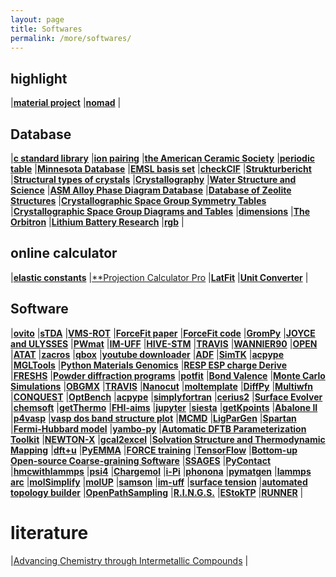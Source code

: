 ```yaml
---
layout: page
title: Softwares
permalink: /more/softwares/
---
```


## highlight
|[**material project**](https://www.materialsproject.org/)
|[**nomad**](https://nomad-coe.eu/)
|

## Database
|[**c standard library**](http://www.tutorialspoint.com/c_standard_library/)
|[**ion pairing**](http://pubs.acs.org/page/vi/ion_pairing.html)
|[**the American Ceramic Society**](http://ceramics.org/)
|[**periodic table**](https://ptable.com/)
|[**Minnesota Database**](https://comp.chem.umn.edu/db/)
|[**EMSL basis set**](https://bse.pnl.gov/bse/portal)
|[**checkCIF**](http://checkcif.iucr.org/index.html)
|[**Strukturbericht**](https://commons.wikimedia.org/wiki/Strukturbericht)
|[**Structural types of crystals**](http://zhugayevych.me/CryStr/Str/index.htm)
|[**Crystallography**](http://www.webmineral.com/crystall.shtml#.WgzwkzdrzIU)
|[**Water Structure and Science**](http://www1.lsbu.ac.uk/water/water_structure_science.html)
|[**ASM Alloy Phase Diagram Database**](http://mio.asminternational.org/apd/index.aspx)
|[**Database of Zeolite Structures**](http://www.iza-structure.org/databases/)
|[**Crystallographic Space Group Symmetry Tables**](http://homepage.univie.ac.at/nikos.pinotsis/spacegroup.html)
|[**Crystallographic Space Group Diagrams and Tables**](http://img.chem.ucl.ac.uk/sgp/mainmenu.htm)
|[**dimensions**](http://www.dimensions-math.org/Dim_E.htm)
|[**The Orbitron**](http://winter.group.shef.ac.uk/orbitron/)
|[**Lithium Battery Research**](http://lithiumbatteryresearch.com/Dendrites-and-Fracture.php)
|[**rgb**](http://li.mit.edu/Archive/NetApp/JavaScript/Reader/rgb.html)
|  

## online calculator
|[**elastic constants**](https://sites.google.com/site/geocalcproject/elastic-constants)
|[**Projection Calculator Pro](http://www.projectorcentral.com/Acer-C110-projection-calculator-pro.htm)
|[**LatFit**](http://cpsp.informatik.uni-freiburg.de:8080/LatFit/Input.jsp)
|[**Unit Converter**](https://www.translatorscafe.com/unit-converter/fuel-efficiency-mass/btu-(it)-per-pound-[btu/lb]-to-kilojoule-per-kilogram-[kj/kg]/)
|  

## Software
|[**ovito**](http://www.ovito.org/)
|[**sTDA**](https://www.chemie.uni-bonn.de/pctc/mulliken-center/software/stda/stda)
|[**VMS-ROT**](http://pubs.acs.org/doi/abs/10.1021/acs.jctc.7b00533)
|[**ForceFit paper**](http://onlinelibrary.wiley.com/doi/10.1002/jcc.21523/abstract)
|[**ForceFit code**](https://aclark.chem.wsu.edu/software/)
|[**GromPy**](http://onlinelibrary.wiley.com/doi/10.1002/jcc.22947/abstract)
|[**JOYCE and ULYSSES**](http://pubs.rsc.org/en/content/articlelanding/2013/CP/C3CP44179B#!divAbstract)
|[**PWmat**](http://pwmatus.com/)
|[**IM-UFF**](http://www.sciencedirect.com/science/article/pii/S1093326317305181)
|[**HIVE-STM**](http://dannyvanpoucke.be/.hivestmcode)
|[**TRAVIS**](http://www.travis-analyzer.de/)
|[**WANNIER90**](http://www.wannier.org/index.html)
|[**OPEN**](http://www.sciencedirect.com/science/article/pii/S1093326316301188)
|[**ATAT**](http://www.brown.edu/Departments/Engineering/Labs/avdw/atat/)
|[**zacros**](http://zacros.org/)
|[**qbox**](http://eslab.ucdavis.edu/)
|[**youtube downloader**](https://www.onlinevideoconverter.com/video-converter)
|[**ADF**](https://www.scm.com/)
|[**SimTK**](https://simtk.org/index.php)
|[**acpype**](https://code.google.com/archive/p/acpype/)
|[**MGLTools**](http://mgltools.scripps.edu/downloads#msms)
|[**Python Materials Genomics**](https://pypi.python.org/pypi/pymatgen)
|[**RESP ESP charge Derive**](http://upjv.q4md-forcefieldtools.org/RED/)
|[**FRESHS**](http://www.freshs.org/dw/doku.php)
|[**Powder diffraction programs**](http://www.xray.cz/ecm-cd/soft/xray/index0083.html)
|[**potfit**](https://www.potfit.net/wiki/doku.php?id=start)
|[**Bond Valence**](http://www.ccp14.ac.uk/solution/bond_valence/)
|[**Monte Carlo Simulations**](http://omlc.ogi.edu/software/mc/)
|[**OBGMX**](http://software-lisc.fbk.eu/obgmx/#papers)
|[**TRAVIS**](http://www.travis-analyzer.de/)
|[**Nanocut**](https://github.com/aradi/nanocut/blob/master/doc/examples.rst)
|[**moltemplate**](http://www.moltemplate.org/index.html)
|[**DiffPy**](http://www.diffpy.org/)
|[**Multiwfn**](http://multiwfn.codeplex.com/)
|[**CONQUEST**](http://www.order-n.org/)
|[**OptBench**](http://optbench.org/index.html)
|[**acpype**](https://code.google.com/archive/p/acpype/)
|[**simplyfortran**](http://simplyfortran.com/)
|[**cerius2**](http://www.chem.cmu.edu/courses/09-560/docs/msi/simtools/C_FileFormats.html)
|[**Surface Evolver**](http://facstaff.susqu.edu/brakke/evolver/evolver.html)
|[**chemsoft**](http://www.chemsoft.ch/index.htm)
|[**getThermo**](https://github.com/carlosevmoura/getThermo)
|[**FHI-aims**](https://aimsclub.fhi-berlin.mpg.de/)
|[**jupyter**](http://jupyter.org/index.html)
|[**siesta**](https://departments.icmab.es/leem/siesta/)
|[**getKpoints**](http://muellergroup.jhu.edu/K-Points.html)
|[**Abalone II**](http://www.biomolecular-modeling.com/Abalone/index.html)
|[**p4vasp**](http://www.p4vasp.at/#/home)
|[**vasp dos band structure plot**](https://github.com/gVallverdu/bandstructureplots)
|[**MCMD**](https://github.com/khavernathy/mcmd)
|[**LigParGen**](http://zarbi.chem.yale.edu/ligpargen/index.html)
|[**Spartan**](https://www.wavefun.com/products/spartan.html)
|[**Fermi-Hubbard model**](https://github.com/georglind/fermihubbard)
|[**yambo-py**](http://yambopy.readthedocs.io/en/latest/#)
|[**Automatic DFTB Parameterization Toolkit**](https://bitbucket.org/solccp/adpt_core)
|[**NEWTON-X**](http://newtonx.org/)
|[**gcal2excel**](https://www.gcal2excel.com/)
|[**Solvation Structure and Thermodynamic Mapping**](http://sstmap.org/)
|[**dft+u**](http://hjkgrp.mit.edu/content/calculating-hubbard-u)
|[**PyEMMA**](http://www.emma-project.org/latest/)
|[**FORCE training**](http://www.bg.ic.ac.uk/research/c.clopath/code/)
|[**TensorFlow**](https://www.tensorflow.org/)
|[**Bottom-up Open-source Coarse-graining Software**](https://github.com/noid-group/BOCS)
|[**SSAGES**](http://miccomcodes.org/manual/index.html#)
|[**PyContact**](http://linkinghub.elsevier.com/retrieve/pii/S0006349517350518)
|[**hmcwithlammps**](https://github.com/palmergroup/hmcwithlammps)
|[**psi4**](https://github.com/psi4/psi4numpy)
|[**Chargemol**](https://sourceforge.net/projects/ddec/files/)
|[**i-Pi**](http://ipi-code.org/)
|[**phonona**](http://www.computingformaterials.com/index.html)
|[**pymatgen**](https://pypi.org/project/pymatgen/)
|[**lammps arc**](https://lammps.sandia.gov/tars/)
|[**molSimplify**](http://hjkgrp.mit.edu/content/molsimplify-introduction)
|[**molUP**](https://github.com/BioSIM-Research-Group/molUP)
|[**samson**](https://documentation.samson-connect.net/)
|[**im-uff**](https://documentation.samson-connect.net/)
|[**surface tension**](https://materials.springer.com/bp/docs/978-3-540-69409-0)
|[**automated topology builder**](https://atb.uq.edu.au/)
|[**OpenPathSampling**](http://openpathsampling.org/latest/)
|[**R.I.N.G.S.**](http://rings-code.sourceforge.net/)
|[**EStokTP**](https://github.com/PACChem/EStokTP)
|[**RUNNER**](http://www.uni-goettingen.de/de/runner/560580.html)
|

# literature
|[Advancing Chemistry through Intermetallic Compounds](http://pubs.acs.org/page/achre4/intermetallic-compounds)
|
